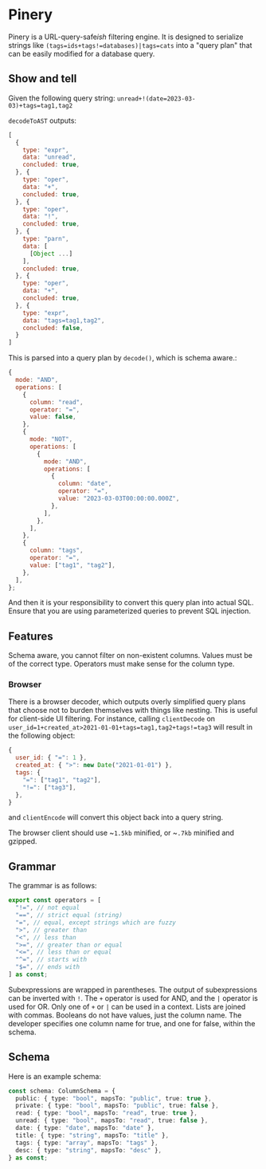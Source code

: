 # Pinery

Pinery is a URL-query-safe*ish* filtering engine. It is designed to serialize strings like `(tags=ids+tags!=databases)|tags=cats` into a "query plan" that can be easily modified for a database query.

## Show and tell

Given the following query string: `unread+!(date=2023-03-03)+tags=tag1,tag2`

`decodeToAST` outputs:

```js
[
  {
    type: "expr",
    data: "unread",
    concluded: true,
  }, {
    type: "oper",
    data: "+",
    concluded: true,
  }, {
    type: "oper",
    data: "!",
    concluded: true,
  }, {
    type: "parn",
    data: [
      [Object ...]
    ],
    concluded: true,
  }, {
    type: "oper",
    data: "+",
    concluded: true,
  }, {
    type: "expr",
    data: "tags=tag1,tag2",
    concluded: false,
  }
]
```

This is parsed into a query plan by `decode()`, which is schema aware.:

```js
{
  mode: "AND",
  operations: [
    {
      column: "read",
      operator: "=",
      value: false,
    },
    {
      mode: "NOT",
      operations: [
        {
          mode: "AND",
          operations: [
            {
              column: "date",
              operator: "=",
              value: "2023-03-03T00:00:00.000Z",
            },
          ],
        },
      ],
    },
    {
      column: "tags",
      operator: "=",
      value: ["tag1", "tag2"],
    },
  ],
};
```

And then it is your responsibility to convert this query plan into actual SQL. Ensure that you are using parameterized queries to prevent SQL injection.

## Features

Schema aware, you cannot filter on non-existent columns. Values must be of the correct type. Operators must make sense for the column type.

### Browser

There is a browser decoder, which outputs overly simplified query plans that choose not to burden themselves with things like nesting. This is useful for client-side UI filtering. For instance, calling `clientDecode` on `user_id=1+created_at>2021-01-01+tags=tag1,tag2+tags!=tag3` will result in the following object:

```js
{
  user_id: { "=": 1 },
  created_at: { ">": new Date("2021-01-01") },
  tags: {
    "=": ["tag1", "tag2"],
    "!=": ["tag3"],
  },
}
```

and `clientEncode` will convert this object back into a query string.

The browser client should use ~`1.5kb` minified, or ~`.7kb` minified and gzipped.

## Grammar

The grammar is as follows:

```ts
export const operators = [
  "!=", // not equal
  "==", // strict equal (string)
  "=", // equal, except strings which are fuzzy
  ">", // greater than
  "<", // less than
  ">=", // greater than or equal
  "<=", // less than or equal
  "^=", // starts with
  "$=", // ends with
] as const;
```

Subexpressions are wrapped in parentheses. The output of subexpressions can be inverted with `!`. The `+` operator is used for AND, and the `|` operator is used for OR. Only one of `+` or `|` can be used in a context. Lists are joined with commas. Booleans do not have values, just the column name. The developer specifies one column name for true, and one for false, within the schema.

## Schema

Here is an example schema:

```ts
const schema: ColumnSchema = {
  public: { type: "bool", mapsTo: "public", true: true },
  private: { type: "bool", mapsTo: "public", true: false },
  read: { type: "bool", mapsTo: "read", true: true },
  unread: { type: "bool", mapsTo: "read", true: false },
  date: { type: "date", mapsTo: "date" },
  title: { type: "string", mapsTo: "title" },
  tags: { type: "array", mapsTo: "tags" },
  desc: { type: "string", mapsTo: "desc" },
} as const;
```